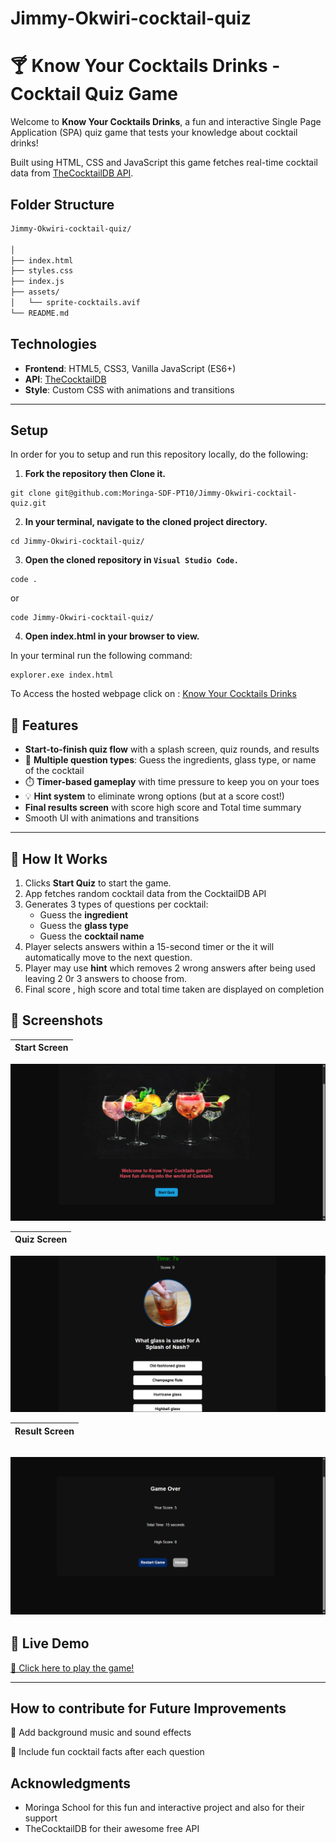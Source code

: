 # Jimmy-Okwiri-cocktail-quiz
# 🍸 Know Your Cocktails Drinks - Cocktail Quiz Game

Welcome to **Know Your Cocktails Drinks**, a fun and interactive Single Page Application (SPA) quiz game that tests your knowledge about cocktail drinks! 

Built using HTML,  CSS and JavaScript this game fetches real-time cocktail data from [TheCocktailDB API](https://www.thecocktaildb.com/api.php).

## Folder Structure

```bash
Jimmy-Okwiri-cocktail-quiz/

│
├── index.html
├── styles.css
├── index.js
├── assets/
│   └── sprite-cocktails.avif
└── README.md

```
## Technologies

- **Frontend**: HTML5, CSS3, Vanilla JavaScript (ES6+)
- **API**: [TheCocktailDB](https://www.thecocktaildb.com/)
- **Style**: Custom CSS with animations and transitions

---

## Setup
In order for you to setup and run this repository locally, do the following:

1. **Fork the repository then Clone it.**
``` shell
git clone git@github.com:Moringa-SDF-PT10/Jimmy-Okwiri-cocktail-quiz.git
 ``` 
 2. **In your terminal, navigate to the cloned project directory.**
 ``` shell
 cd Jimmy-Okwiri-cocktail-quiz/
 ```
 3. **Open the cloned repository in ``Visual Studio Code.``**
 ``` shell
code . 
 ```
 or 
 ``` shell
code Jimmy-Okwiri-cocktail-quiz/
 ```

 4. **Open index.html in your browser to view.**

In your terminal run the following command:
```
explorer.exe index.html
```
 To Access the hosted webpage click on :
 [Know Your Cocktails Drinks](https://moringa-sdf-pt10.github.io/Jimmy-Okwiri-cocktail-quiz/)

## 🎯 Features

-  **Start-to-finish quiz flow** with a splash screen, quiz rounds, and results
- 🧠 **Multiple question types**: Guess the ingredients, glass type, or name of the cocktail
- ⏱️ **Timer-based gameplay** with time pressure to keep you on your toes
- 💡 **Hint system** to eliminate wrong options (but at a score cost!)
-  **Final results screen** with score high score and Total time summary
-  Smooth UI with animations and transitions
---


## 🧩 How It Works

1. Clicks **Start Quiz** to start the game.
2. App fetches random cocktail data from the CocktailDB API
3. Generates 3 types of questions per cocktail:
   - Guess the **ingredient**
   - Guess the **glass type**
   - Guess the **cocktail name**
4. Player selects answers within a 15-second timer or the it will automatically move to the next question.
5. Player may use **hint** which removes 2 wrong answers after being used leaving 2 0r 3 answers to choose from.
6. Final score , high score and total time taken are displayed on completion


## 📸 Screenshots

| Start Screen | 
|--------------|
![](./assets/start-screen.png)

| Quiz Screen | 
|--------------|
 ![](./assets/quiz-screen.png) 

| Result Screen | 
|--------------|
![](./assets/results.png) 
---

## 🚀 Live Demo

[🔗 Click here to play the game!](https://moringa-sdf-pt10.github.io/Jimmy-Okwiri-cocktail-quiz/)

---

## How to contribute for Future Improvements 
🎵 Add background music and sound effects

💬 Include fun cocktail facts after each question


## Acknowledgments
- Moringa School for this fun and interactive project and also for their support
- TheCocktailDB for their awesome free API

